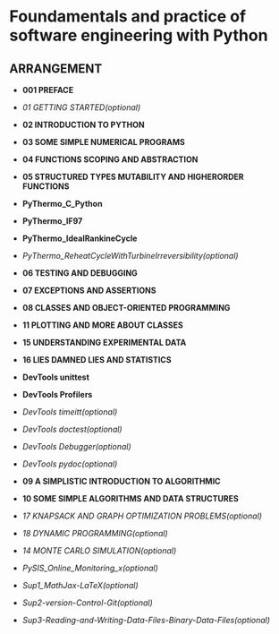 
# Foundamentals and practice of software engineering with Python

## ARRANGEMENT

* **001 PREFACE**

* *01 GETTING STARTED(optional)*

* **02 INTRODUCTION TO PYTHON**

* **03 SOME SIMPLE NUMERICAL PROGRAMS**

* **04 FUNCTIONS SCOPING AND ABSTRACTION**

* **05 STRUCTURED TYPES MUTABILITY AND HIGHERORDER FUNCTIONS**

* **PyThermo_C_Python**

* **PyThermo_IF97**

* **PyThermo_IdealRankineCycle**

* *PyThermo_ReheatCycleWithTurbineIrreversibility(optional)*

* **06 TESTING AND DEBUGGING**

* **07 EXCEPTIONS AND ASSERTIONS**

* **08 CLASSES AND OBJECT-ORIENTED PROGRAMMING**

* **11 PLOTTING AND MORE ABOUT CLASSES**

* **15 UNDERSTANDING EXPERIMENTAL DATA**

* **16 LIES DAMNED LIES AND STATISTICS**

* **DevTools unittest**

* **DevTools Profilers**

* *DevTools timeitt(optional)*

* *DevTools doctest(optional)*

* *DevTools Debugger(optional)*

* *DevTools pydoc(optional)*

* **09 A SIMPLISTIC INTRODUCTION TO ALGORITHMIC**

* **10 SOME SIMPLE ALGORITHMS AND DATA STRUCTURES**

* *17 KNAPSACK AND GRAPH OPTIMIZATION PROBLEMS(optional)*

* *18 DYNAMIC PROGRAMMING(optional)*

* *14 MONTE CARLO SIMULATION(optional)*

* *PySIS_Online_Monitoring_x(optional)*

* *Sup1_MathJax-LaTeX(optional)*

* *Sup2-version-Control-Git(optional)*

* *Sup3-Reading-and-Writing-Data-Files-Binary-Data-Files(optional)*



